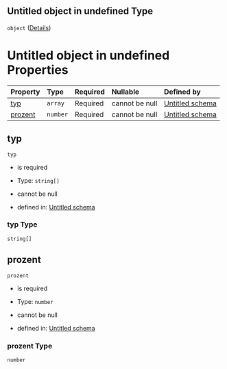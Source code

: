 ## Untitled object in undefined Type

`object` ([Details](zuschlag.md))

# Untitled object in undefined Properties

| Property            | Type     | Required | Nullable       | Defined by                                                                                                             |
| :------------------ | :------- | :------- | :------------- | :--------------------------------------------------------------------------------------------------------------------- |
| [typ](#typ)         | `array`  | Required | cannot be null | [Untitled schema](zuschlagtyp.md "https://conuti.de/bo4e/schemas/v1/enum/ZuschlagTyp#/properties/typ")                 |
| [prozent](#prozent) | `number` | Required | cannot be null | [Untitled schema](zuschlag-properties-prozent.md "https://conuti.de/bo4e/schemas/v1/com/Zuschlag#/properties/prozent") |

## typ



`typ`

*   is required

*   Type: `string[]`

*   cannot be null

*   defined in: [Untitled schema](zuschlagtyp.md "https://conuti.de/bo4e/schemas/v1/enum/ZuschlagTyp#/properties/typ")

### typ Type

`string[]`

## prozent



`prozent`

*   is required

*   Type: `number`

*   cannot be null

*   defined in: [Untitled schema](zuschlag-properties-prozent.md "https://conuti.de/bo4e/schemas/v1/com/Zuschlag#/properties/prozent")

### prozent Type

`number`
